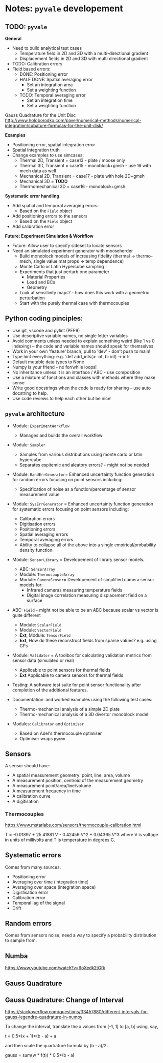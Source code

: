 # Notes: `pyvale` developement

## TODO: `pyvale`

**General**
- Need to build analytical test cases
    - Temperature field in 2D and 3D with a multi-directional gradient
    - Displacement fields in 2D and 3D with multi directional gradient
- TODO: Calibration errors
- Field based errors:
    - DONE: Positioning error
    - HALF DONE: Spatial averaging error
        - Set an integration area
        - Set a weighting function
    - TODO: Temporal averaging error
        - Set an integration time
        - Set a weighting function

Gauss Quadrature for the Unit Disc
http://www.holoborodko.com/pavel/numerical-methods/numerical-integration/cubature-formulas-for-the-unit-disk/

**Examples**
- Positioning error, spatial integration error
- Spatial integration truth
- Change examples to use simcases:
    - Thermal 2D, Transient = case13 - plate / moose only
    - Thermal 3D, Transient = case15 - monoblock+gmsh - use 16 with mech data as well
    - Mechanical 2D, Transient = case17 - plate with hole 2D+gmsh
    - Mechanical 3D = **TODO**
    - Thermomechanical 3D = case16 - monoblock+gmsh

**Systematic error handling**
- Add spatial and temporal averaging errors:
    - Based on the `Field` object
- Add positioning errors to the sensors
    - Based on the `Field` object
- Add calibration error

**Future: Experiment Simulation & Workflow**
- Future: Allow user to specify sideset to locate sensors
- Need an simulated experiment generator with mooseherder
    - Build monoblock models of increasing fidelity (thermal -> thermo-mech, single value mat props -> temp dependence)
    - Monte Carlo or Latin Hypercube sampling
    - Experiments that just perturb one parameter
        - Material Properties
        - Load and BCs
        - Geometry
    - Look at sensitivity maps? - how does this work with a geometric perturbation
    - Start with the purely thermal case with thermocouples


## Python coding pinciples:
- Use git, vscode and pylint (PEP8)
- Use descriptive variable names, no single letter variables
- Avoid comments unless needed to explain something weird (like 1 vs 0 indexing) – the code and variable names should speak for themselves
- Work in your own 'feature' branch, pull to 'dev' - don't push to main!
- Type hint everything: e.g. 'def add_ints(a: int, b: int) -> int:'
- Default mutable data types to None
- Numpy is your friend - no for/while loops!
- No inheritance unless it is an interface / ABC - use composition
- Use a mixture of functions and classes with methods where they make sense
- Write good docstrings when the code is ready for sharing – use auto docstring to help.
- Use code reviews to help each other but be nice!

## `pyvale` architecture
- Module: `ExperimentWorkflow`
    - Manages and builds the overall workflow
- Module: `Sampler`
    - Samples from various distributions using monte carlo or latin hypercube
    - Separates espitemic and aleatory errors? - might not be needed
- Module: `RandErrGenerator`= Enhanced uncertainty function generation for random errors focusing on point sensors including:
    - Specification of noise as a function/percentage of sensor measurement value
- Module: `SysErrGenerator` = Enhanced uncertainty function generation for systematic errors focusing on point sensors including:
    - Calibration errors
    - Digitisation errors
    - Positioning errors
    - Spatial averaging errors
    - Temporal averaging errors
    - Ability to collapse all of the above into a single empirical/probability density function
- Module: `SensorLibrary` = Developement of library sensor models.
    - ABC: `SensorArray`
    - Module: `ThermocoupleArray`
    - Module: `CameraSensor`= Developement of simplified camera sensor models for:
        - Infrared cameras measuring temperature fields
        - Digital image correlation measuring displacement field on a surface
- ABC: `Field` - might not be able to be an ABC because scalar vs vector is quite different
    - Module: `ScalarField`
    - Module: `VectorField`
    - **Ext**, Module: `TensorField`
    - **Ext**, How do these reconstruct fields from sparse values? e.g. using GPs

- Module: `Validator` = A toolbox for calculating validation metrics from sensor data (simulated or real)
    - Applicable to point sensors for thermal fields
    - **Ext** Applicable to camera sensors for thermal fields
- Testing: A software test suite for point sensor functionality after completion of the additional features.
- Documentation: and worked examples using the following test cases:
    - Thermo-mechanical analysis of a simple 2D plate
    - Thermo-mechanical analysis of a 3D divertor monoblock model
- Modules: `Calibrator` and `Optimiser`
    - Based on Adel's thermocouple optimiser
    - Optimiser wraps `pymoo`



## Sensors

A sensor should have:
- A spatial measurement geometry: point, line, area, volume
- A measurement position, centroid of the measurement geometry
- A measurement point/area/line/volume
- A measurement frequency in time
- A calibration curve
- A digitisation

### Thermocouples
https://www.mstarlabs.com/sensors/thermocouple-calibration.html

T  =  -0.01897 + 25.41881 V - 0.42456 V^2 + 0.04365 V^3
where V is voltage in units of millivolts and T is temperature in degrees C.

## Systematic errors
Comes from many sources:
- Positioning error
- Averaging over time (integration time)
- Averaging over space (integration space)
- Digistisation error
- Calibration error
- Temporal lag of the signal
- Drift


## Random errors
Comes from sensors noise, need a way to specify a probability distribution to sample from.

## Numba
https://www.youtube.com/watch?v=6oXedk2tGfk

## Gauss Quadrature

## Gauss Quadrature: Change of Interval
https://stackoverflow.com/questions/33457880/different-intervals-for-gauss-legendre-quadrature-in-numpy

To change the interval, translate the x values from [-1, 1] to [a, b] using, say,

t = 0.5*(x + 1)*(b - a) + a

and then scale the quadrature formula by (b - a)/2:

gauss = sum(w * f(t)) * 0.5*(b - a)
